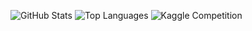 ![GitHub Stats](https://github-readme-stats.vercel.app/api?username=Kaniikura&count_private=true&show_icons=true&theme=buefy&line_height=24)
![Top Languages](https://github-readme-stats.vercel.app/api/top-langs/?username=Kaniikura&layout=compact&langs_count=8&theme=buefy&hide=css,html,Blade,jupyter%20notebook)
![Kaggle Competition](https://road-to-kaggle-grandmaster.vercel.app/api/badges/kaniikura/competition/light)
